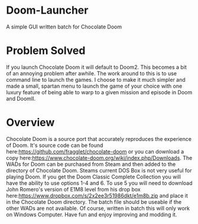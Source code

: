 # Doom-Launcher
A simple GUI written batch for Chocolate Doom

# Problem Solved
If you launch Chocolate Doom it will default to Doom2. This becomes a bit of an annoying problem after awhile. The work around to this is to use command line to launch the games. I choose to make it much simpler and made a small, spartan menu to launch the game of your choice with one luxury feature of being able to warp to a given mission and episode in Doom and DoomII.

# Overview
Chocolate Doom is a source port that accurately reproduces the experience of Doom. It's source code can be found here:https://github.com/fragglet/chocolate-doom or you can download a copy here:https://www.chocolate-doom.org/wiki/index.php/Downloads. The WADs for Doom can be purchased from Steam and then added to the directory of Chocolate Doom. Steams current DOS Box is not very useful for playing Doom. If you get the Doom Classic Complete Collection you will have the ability to use options 1-4 and 6. To use 5 you will need to download John Romero's version of E1M8 level from his drop box here:https://www.dropbox.com/s/2x2ee3r51986dkt/e1m8b.zip and place it in the Chocolate Doom directory. The batch file should be useable if the other WADs are not available. Of course, written in batch this will only work on Windows Computer. Have fun and enjoy improving and modding it.

